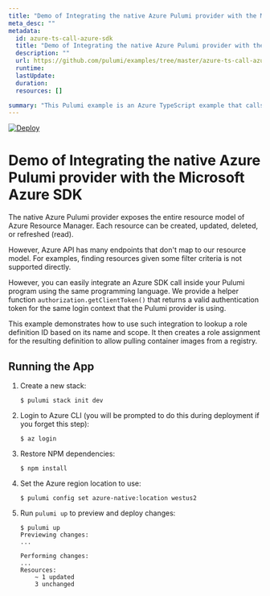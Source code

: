 ```yaml
---
title: "Demo of Integrating the native Azure Pulumi provider with the Microsoft Azure SDK"
meta_desc: ""
metadata:
  id: azure-ts-call-azure-sdk
  title: "Demo of Integrating the native Azure Pulumi provider with the Microsoft Azure SDK"
  description: ""
  url: https://github.com/pulumi/examples/tree/master/azure-ts-call-azure-sdk
  runtime: 
  lastUpdate: 
  duration: 
  resources: []

summary: "This Pulumi example is an Azure TypeScript example that calls into the Azure SDK. It uses the Azure cloud provider and TypeScript as the programming language. The example deploys a basic storage account, creates a virtual machine, allocates a public IP address to the VM, and prints out connection information. This example serves as a general cloud-computing use case, showing how to use Pulumi to manage and deploy cloud resources in Azure."
---
```


[![Deploy](https://get.pulumi.com/new/button.svg)](https://app.pulumi.com/new?template=https://github.com/pulumi/examples/blob/master/azure-ts-call-azure-sdk/README.md)

# Demo of Integrating the native Azure Pulumi provider with the Microsoft Azure SDK

The native Azure Pulumi provider exposes the entire resource model of Azure Resource Manager. Each resource can be created, updated, deleted, or refreshed (read).

However, Azure API has many endpoints that don't map to our resource model. For examples, finding resources given some filter criteria is not supported directly.

However, you can easily integrate an Azure SDK call inside your Pulumi program using the same programming language. We provide a helper function `authorization.getClientToken()` that returns a valid authentication token for the same login context that the Pulumi provider is using.

This example demonstrates how to use such integration to lookup a role definition ID based on its name and scope. It then creates a role assignment for the resulting definition to allow pulling container images from a registry.

## Running the App

1.  Create a new stack:

    ```
    $ pulumi stack init dev
    ```

1.  Login to Azure CLI (you will be prompted to do this during deployment if you forget this step):

    ```
    $ az login
    ```

1.  Restore NPM dependencies:

    ```
    $ npm install
    ```

1. Set the Azure region location to use:
    
    ```
    $ pulumi config set azure-native:location westus2
    ```
  
1.  Run `pulumi up` to preview and deploy changes:

    ``` 
    $ pulumi up
    Previewing changes:
    ...

    Performing changes:
    ...
    Resources:
        ~ 1 updated
        3 unchanged
    ```

